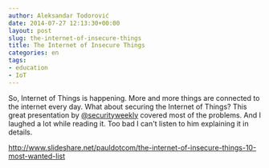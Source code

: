 ```yaml
---
author: Aleksandar Todorović
date: 2014-07-27 12:13:30+00:00
layout: post
slug: the-internet-of-insecure-things
title: The Internet of Insecure Things
categories: en
tags:
- education
- IoT
---
```


So, Internet of Things is happening. More and more things are connected to the internet every day. What about securing the Internet of Things? This great presentation by [@securityweekly](https://twitter.com/securityweekly) covered most of the problems. And I laughed a lot while reading it. Too bad I can't listen to him explaining it in details.

http://www.slideshare.net/pauldotcom/the-internet-of-insecure-things-10-most-wanted-list
